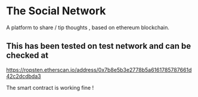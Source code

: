 # The Social Network
A platform to share / tip thoughts , based on ethereum blockchain.

## This has been tested on test network and can be checked at 
https://ropsten.etherscan.io/address/0x7b8e5b3e2778b5a6161785787661d42c2dcdbda3

The smart contract is working fine !
